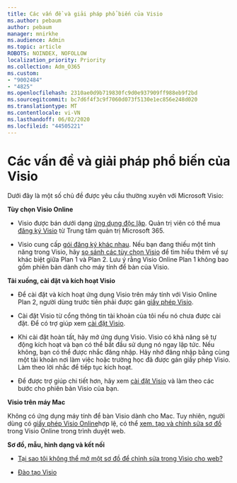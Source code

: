 ```yaml
---
title: Các vấn đề và giải pháp phổ biến của Visio
ms.author: pebaum
author: pebaum
manager: mnirkhe
ms.audience: Admin
ms.topic: article
ROBOTS: NOINDEX, NOFOLLOW
localization_priority: Priority
ms.collection: Adm_O365
ms.custom:
- "9002484"
- "4825"
ms.openlocfilehash: 2310ae0d9b719830fc9d0e937909ff988eb9f2bd
ms.sourcegitcommit: bc7d6f4f3c9f7060d073f5130e1ec856e248d020
ms.translationtype: MT
ms.contentlocale: vi-VN
ms.lasthandoff: 06/02/2020
ms.locfileid: "44505221"
---
```

# <a name="visio-common-issues-and-resolutions"></a>Các vấn đề và giải pháp phổ biến của Visio

Dưới đây là một số chủ đề được yêu cầu thường xuyên với Microsoft Visio:

**Tùy chọn Visio Online**

- Visio được bán dưới dạng [ứng dụng độc lập](https://products.office.com/visio/flowchart-software). Quản trị viên có thể mua [đăng ký Visio](https://docs.microsoft.com/alchemyinsights/purchase-visio-subscription) từ Trung tâm quản trị Microsoft 365.

- Visio cung cấp [gói đăng ký khác nhau](https://products.office.com/visio/microsoft-visio-plans-and-pricing-compare-visio-options). Nếu bạn đang thiếu một tính năng trong Visio, hãy [so sánh các tùy chọn Visio](https://products.office.com/visio/microsoft-visio-plans-and-pricing-compare-visio-options) để tìm hiểu thêm về sự khác biệt giữa Plan 1 và Plan 2.  Lưu ý rằng Visio Online Plan 1 không bao gồm phiên bản dành cho máy tính để bàn của Visio.

**Tải xuống, cài đặt và kích hoạt Visio**

- Để cài đặt và kích hoạt ứng dụng Visio trên máy tính với Visio Online Plan 2, người dùng trước tiên phải được gán [giấy phép Visio](https://docs.microsoft.com/microsoft-365/admin/add-users/add-users).

- Cài đặt Visio từ cổng thông tin tài khoản của tôi nếu nó chưa được cài đặt. Để có trợ giúp xem [cài đặt Visio](https://support.office.com/article/f98f21e3-aa02-4827-9167-ddab5b025710).

- Khi cài đặt hoàn tất, hãy mở ứng dụng Visio. Visio có khả năng sẽ tự động kích hoạt và bạn có thể bắt đầu sử dụng nó ngay lập tức. Nếu không, bạn có thể được nhắc đăng nhập. Hãy nhớ đăng nhập bằng cùng một tài khoản nơi làm việc hoặc trường học đã được gán giấy phép Visio. Làm theo lời nhắc để tiếp tục kích hoạt.

- Để được trợ giúp chi tiết hơn, hãy xem [cài đặt Visio](https://support.office.com/article/f98f21e3-aa02-4827-9167-ddab5b025710) và làm theo các bước cho phiên bản Visio của bạn.

**Visio trên máy Mac**

Không có ứng dụng máy tính để bàn Visio dành cho Mac. Tuy nhiên, người dùng có [giấy phép Visio Online](https://docs.microsoft.com/microsoft-365/admin/add-users/add-users)hợp lệ, có thể [xem, tạo và chỉnh sửa sơ đồ](https://support.office.com/article/06f04845-91b8-4e8f-881f-a43c970735fc) trong Visio Online trong trình duyệt web.

**Sơ đồ, mẫu, hình dạng và kết nối**

- [Tại sao tôi không thể mở một sơ đồ để chỉnh sửa trong Visio cho web?](https://support.microsoft.com/office/ea4a23d3-21d3-4878-945e-cf1be4140357)

- [Đào tạo Visio](https://support.office.com/article/visio-training-e058bcfa-1d90-4653-afc6-e84d54cf94a6)
